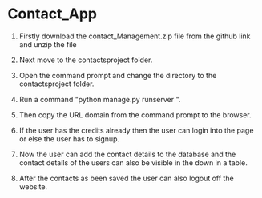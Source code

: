 # Contact_App
1. Firstly download the contact_Management.zip file from the github link and unzip the file

2. Next move to the contactsproject folder.

3. Open the command prompt and change the directory to the contactsproject folder. 

4. Run a command "python manage.py runserver ".

5. Then copy the URL domain from the command prompt to the browser.

6. If the user has the credits already then the user can login into the page or else the user has to signup.

7. Now the user can add the contact details to the database and the contact details of the users can also be visible in the down in a table.

8. After the contacts as been saved the user can also logout off the website.
